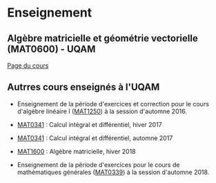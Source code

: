# Enseignement

## Algèbre matricielle et géométrie vectorielle (MAT0600) - UQAM

[Page du cours](mat0600.html)

## Autrres cours enseignés à l'UQAM

- Enseignement de la période d'exercices et correction pour le cours d'algèbre linéaire I ([MAT1250](https://etudier.uqam.ca/cours?sigle=MAT1250)) à la session d'automne 2016.

- [MAT0341](https://etudier.uqam.ca/cours?sigle=MAT0341) : Calcul intégral et différentiel, hiver 2017

- [MAT0341](https://etudier.uqam.ca/cours?sigle=MAT0341) : Calcul intégral et différentiel, automne 2017

- [MAT1600](https://etudier.uqam.ca/cours?sigle=MAT1600) : Algèbre matricielle, hiver 2018

- Enseignement de la période d'exercices pour le cours de mathématiques générales ([MAT0339](https://etudier.uqam.ca/cours?sigle=MAT0339)) à la session d'automne 2018.
